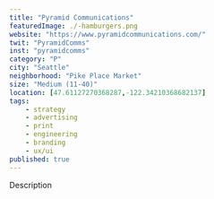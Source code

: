 ```yaml
---
title: "Pyramid Communications"
featuredImage: ./-hamburgers.png
website: "https://www.pyramidcommunications.com/"
twit: "PyramidComms"
inst: "pyramidcomms"
category: "P"
city: "Seattle"
neighborhood: "Pike Place Market"
size: "Medium (11-40)"
location: [47.61127270368287,-122.34210368682137]
tags:
    - strategy
    - advertising
    - print
    - engineering
    - branding
    - ux/ui
published: true
---
```


Description
